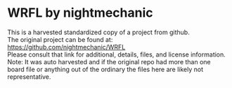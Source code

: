 
# WRFL by nightmechanic  
This is a harvested standardized copy of a project from github.  
The original project can be found at:  
https://github.com/nightmechanic/WRFL  
Please consult that link for additional, details, files, and license information.  
Note: It was auto harvested and if the original repo had more than one board file or anything out of the ordinary the files here are likely not representative.  
    